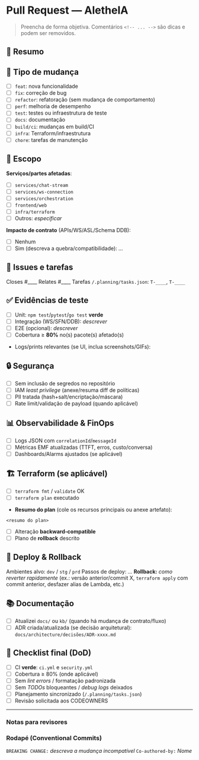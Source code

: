 # Pull Request — AletheIA

> Preencha de forma objetiva. Comentários `<!-- ... -->` são dicas e podem ser removidos.

## 📝 Resumo

<!-- O que este PR faz? Por quê agora? Qual problema resolve? -->

## 🔄 Tipo de mudança

* [ ] `feat`: nova funcionalidade
* [ ] `fix`: correção de bug
* [ ] `refactor`: refatoração (sem mudança de comportamento)
* [ ] `perf`: melhoria de desempenho
* [ ] `test`: testes ou infraestrutura de teste
* [ ] `docs`: documentação
* [ ] `build/ci`: mudanças em build/CI
* [ ] `infra`: Terraform/infraestrutura
* [ ] `chore`: tarefas de manutenção

## 🧩 Escopo

**Serviços/partes afetadas**:

* [ ] `services/chat-stream`
* [ ] `services/ws-connection`
* [ ] `services/orchestration`
* [ ] `frontend/web`
* [ ] `infra/terraform`
* [ ] Outros: *especificar*

**Impacto de contrato** (APIs/WS/ASL/Schema DDB):

* [ ] Nenhum
* [ ] Sim (descreva a quebra/compatibilidade): *…*

## 🔗 Issues e tarefas

<!-- Relacione issues e tarefas do planejamento -->

Closes #\_\_\_\_
Relates #\_\_\_\_
Tarefas `/.planning/tasks.json`: `T-____`, `T-____`

## ✅ Evidências de teste

* [ ] Unit: `npm test`/`pytest`/`go test` **verde**
* [ ] Integração (WS/SFN/DDB): *descrever*
* [ ] E2E (opcional): *descrever*
* [ ] Cobertura ≥ **80%** no(s) pacote(s) afetado(s)
* Logs/prints relevantes (se UI, inclua screenshots/GIFs):

## 🔒 Segurança

* [ ] Sem inclusão de segredos no repositório
* [ ] IAM *least privilege* (anexe/resuma diff de políticas)
* [ ] PII tratada (hash+salt/encriptação/máscara)
* [ ] Rate limit/validação de payload (quando aplicável)

## 📊 Observabilidade & FinOps

* [ ] Logs JSON com `correlationId`/`messageId`
* [ ] Métricas EMF atualizadas (TTFT, erros, custo/conversa)
* [ ] Dashboards/Alarms ajustados (se aplicável)

## 🏗️ Terraform (se aplicável)

* [ ] `terraform fmt` / `validate` OK
* [ ] `terraform plan` executado
* **Resumo do plan** (cole os recursos principais ou anexe artefato):

```
<resumo do plan>
```

* [ ] Alteração **backward‑compatible**
* [ ] Plano de **rollback** descrito

## 🚀 Deploy & Rollback

Ambientes alvo: `dev` / `stg` / `prd`
Passos de deploy: *…*
**Rollback:** *como reverter rapidamente* (ex.: versão anterior/commit X, `terraform apply` com commit anterior, desfazer alias de Lambda, etc.)

## 📚 Documentação

* [ ] Atualizei `docs/` ou `kb/` (quando há mudança de contrato/fluxo)
* [ ] ADR criada/atualizada (se decisão arquitetural): `docs/architecture/decisões/ADR-xxxx.md`

## 🧭 Checklist final (DoD)

* [ ] CI **verde**: `ci.yml` e `security.yml`
* [ ] Cobertura ≥ 80% (onde aplicável)
* [ ] Sem *lint errors* / formatação padronizada
* [ ] Sem *TODOs* bloqueantes / *debug logs* deixados
* [ ] Planejamento sincronizado (`/.planning/tasks.json`)
* [ ] Revisão solicitada aos CODEOWNERS

---

### Notas para revisores

<!-- Ponto de entrada para validar rápido: comandos, URLs de teste, dados simulados, decisões importantes -->

### Rodapé (Conventional Commits)

<!-- Use quando aplicável -->

`BREAKING CHANGE:` *descreva a mudança incompatível*
`Co-authored-by:` *Nome <email>*
